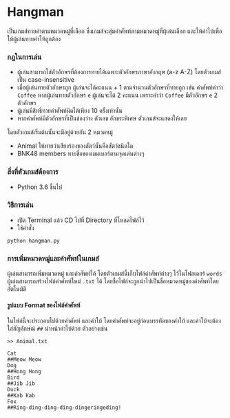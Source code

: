 # Hangman
เป็นเกมส์ทายคำตามหมวดหมู่ที่เลือก ซึ่งเกมส์จะสุ่มคำศัพท์ตามหมวดหมู่ที่ผุ้เล่นเลือก และให้คำใบ้เพื่อให้ผู้เล่นทายคำให้ถูกต้อง
### กฎในการเล่น
- ผู้เล่นสามารถใส่ตัวอักษรที่ต้องการทายได้เฉพาะตัวอักษรภาษาอังกฤษ (a-z A-Z) โดยตัวเกมส์เป็น case-insensitive
- เมื่อผู้เล่นทายตัวอักษรถูก ผู้เล่นจะได้คะแนน + 1 ตามจำนวนตัวอักษรที่ทายถูก เช่น คำศัพท์คำว่า `Coffee` หากผู้เล่นทายตัวอักษร `e` ผู้เล่นจะได้ 2 คะแนน เพราะคำว่า `Coffee` มีตัวอักษร `e` 2 ตัวอักษร
- ผู้เล่นมีสิทธิ์ทายคำศัพท์ผิดได้เพียง 10 ครั้งเท่านั้น
- หากคำศัพท์มีตัวอักษรที่เป็นช่องว่าง ตัวเลข อักขระพิเศษ ตัวเกมส์จะแสดงให้เลย

โดยตัวเกมส์เริ่มต้นนั้นจะมีอยู่ด้วยกัน 2 หมวดหมู่
- Animal ให้ทายว่าเสียงร้องของสัตว์นั้นคือสัตว์ชนิดใด
- BNK48 members ทายชื่อของเมมเบอร์ตามจุดเด่นต่างๆ

### สิ่งที่ตัวเกมส์ต้องการ
- Python 3.6 ขึ้นไป
### วิธีการเล่น
- เปิด Terminal แล้ว CD ไปที่ Directory ที่โหลดไฟล์ไว้
- ใช้คำสั่ง 
```bash
python hangman.py
```
### การเพิ่มหมวดหมู่และคำศัพท์ในเกมส์
ผู้เล่นสามารถเพิ่มหมวดหมู่ และคำศัพท์ได้ โดยตัวเกมส์นี้เก็บไฟล์คำศัพท์ต่างๆ ไว้ในโฟลเดอร์ `words` ผู้เล่นสามารถสร้างไฟล์คำศัพท์ใหม่ `.txt` ได้ โดยชื่อไฟล์จะถูกนำไปเป็นชื่อหมวดหมู่ของคำศัพท์โดยอัตโนมัติ

#### รูปแบบ Format ของไฟล์คำศัพท์
ในไฟล์นี้จะประกอบไปด้วยคำศัพท์ และคำใบ้ โดยคำศัพท์จะอยู่ก่อนบรรทัดของคำใบ้ และคำใบ้จะต้องใส่สัญลักษณ์ `##` นำหน้าคำใบ้ด้วย ตัวอย่างเช่น

```
>> Animal.txt

Cat
##Meow Meow
Dog
##Hong Hong
Bird
##Jib Jib
Duck
##Kab Kab
Fox
##Ring-ding-ding-ding-dingeringeding!
```
